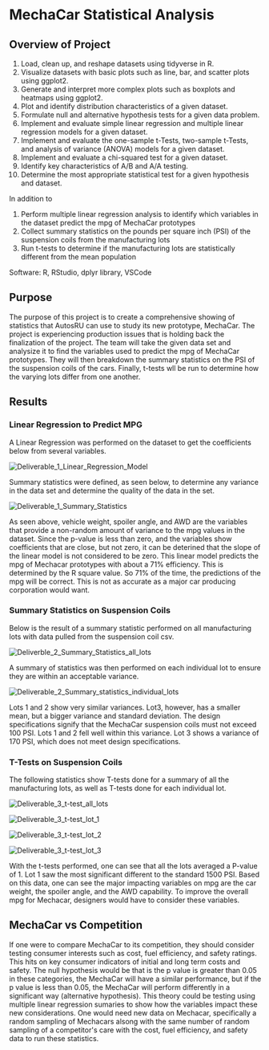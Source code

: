 # MechaCar Statistical Analysis

## Overview of Project

1. Load, clean up, and reshape datasets using tidyverse in R.
2. Visualize datasets with basic plots such as line, bar, and scatter plots using ggplot2.
3. Generate and interpret more complex plots such as boxplots and heatmaps using ggplot2.
4. Plot and identify distribution characteristics of a given dataset.
5. Formulate null and alternative hypothesis tests for a given data problem.
6. Implement and evaluate simple linear regression and multiple linear regression models for a given dataset.
7. Implement and evaluate the one-sample t-Tests, two-sample t-Tests, and analysis of variance (ANOVA) models for a given dataset.
8. Implement and evaluate a chi-squared test for a given dataset.
9. Identify key characteristics of A/B and A/A testing.
10. Determine the most appropriate statistical test for a given hypothesis and dataset.

In addition to

1. Perform multiple linear regression analysis to identify which variables in the dataset predict the mpg of MechaCar prototypes
2. Collect summary statistics on the pounds per square inch (PSI) of the suspension coils from the manufacturing lots
3. Run t-tests to determine if the manufacturing lots are statistically different from the mean population


Software: R, RStudio, dplyr library, VSCode

## Purpose

The purpose of this project is to create a comprehensive showing of statistics that AutosRU can use to study its new prototype, MechaCar. The project is experiencing production issues that is holding back the finalization of the project. The team will take the given data set and analysize it to find the variables used to predict the mpg of MechaCar prototypes. They will then breakdown the summary statistics on the PSI of the suspension coils of the cars. Finally, t-tests wll be run to determine how the varying lots differ from one another. 

## Results

### Linear Regression to Predict MPG 

A Linear Regression was performed on the dataset to get the coefficients below from several variables. 

![Deliverable_1_Linear_Regression_Model](https://user-images.githubusercontent.com/88064181/142276829-53d1f731-678a-446d-a08c-f73c4790f898.png)


Summary statistics were defined, as seen below, to determine any variance in the data set and determine the quality of the data in the set. 


![Deliverable_1_Summary_Statistics](https://user-images.githubusercontent.com/88064181/142276852-05fc12d5-1e77-455f-95e1-c4143ab4fa85.png)

As seen above, vehicle weight, spoiler angle, and AWD are the variables that provide a non-random amount of variance to the mpg values in the dataset. Since the p-value is less than zero, and the variables show coefficients that are close, but not zero, it can be deterined that the slope of the linear model is not considered to be zero. This linear model predicts the mpg of Mechacar prototypes with about a 71% efficiency. This is determined by the R square value. So 71% of the time, the predictions of the mpg will be correct. This is not as accurate as a major car producing corporation would want.


### Summary Statistics on Suspension Coils 

Below is the result of a summary statistic performed on all manufacturing lots with data pulled from the suspension coil csv. 

![Deliverble_2_Summary_Statistics_all_lots](https://user-images.githubusercontent.com/88064181/142276882-531b6ac1-ff76-4a7f-bc83-42f85ce6149a.png)


A summary of statistics was then performed on each individual lot to ensure they are within an acceptable variance. 

![Deliverable_2_Summary_statistics_individual_lots](https://user-images.githubusercontent.com/88064181/142276889-bfdd2b32-5b3d-4342-8081-02181e97b1d3.png)


Lots 1 and 2 show very similar variances. Lot3, however, has a smaller mean, but a bigger variance and standard deviation. The design specifications signify that the MechaCar suspension coils must not exceed 100 PSI. Lots 1 and 2 fell well within this variance. Lot 3 shows a variance of 170 PSI, which does not meet design specifications. 


### T-Tests on Suspension Coils 

The following statistics show T-tests done for a summary of all the manufacturing lots, as well as T-tests done for each individual lot. 

![Deliverable_3_t-test_all_lots](https://user-images.githubusercontent.com/88064181/142276911-e56ecebc-3bc3-46ca-a35c-0b895de5b17d.png)

![Deliverable_3_t-test_lot_1](https://user-images.githubusercontent.com/88064181/142276915-5a86a83d-b862-48fb-8975-c5173e315d16.png)

![Deliverable_3_t-test_lot_2](https://user-images.githubusercontent.com/88064181/142276923-2f776569-cbd4-4c3a-813d-2fa7179d7d89.png)

![Deliverable_3_t-test_lot_3](https://user-images.githubusercontent.com/88064181/142276938-a80f067c-ecd7-47b8-9ffb-31e6b6dade98.png)


With the t-tests performed, one can see that all the lots averaged a P-value of 1. Lot 1 saw the most significant different to the standard 1500 PSI. Based on this data, one can see the major impacting variables on mpg are the car weight, the spoiler angle, and the AWD capability. To improve the overall mpg for Mechacar, designers would have to consider these variables. 

## MechaCar vs Competition

If one were to compare MechaCar to its competition, they should consider testing consumer interests such as cost, fuel efficiency, and safety ratings. This hits on key consumer indicators of initial and long term costs and safety. The null hypothesis would be that is the p value is greater than 0.05 in these categories, the MechaCar will have a similar performance, but if the p value is less than 0.05, the MechaCar will perform differently in a significant way (alternative hypothesis). This theory could be testing using multiple linear regression sumaries to show how the variables impact these new considerations. One would need new data on Mechacar, specifically a random sampling of Mechacars alsong with the same number of random sampling of a competitor's care with the cost, fuel efficiency, and safety data to run these statistics. 

